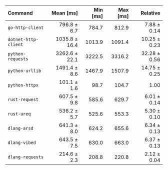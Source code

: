| Command | Mean [ms] | Min [ms] | Max [ms] | Relative |
|:---|---:|---:|---:|---:|
| `go-http-client` | 796.8 ± 6.7 | 784.7 | 812.9 | 7.88 ± 0.14 |
| `dotnet-http-client` | 1035.8 ± 16.4 | 1013.9 | 1091.4 | 10.25 ± 0.23 |
| `python-requests` | 3262.6 ± 22.1 | 3222.5 | 3316.2 | 32.28 ± 0.56 |
| `python-urllib` | 1491.4 ± 8.6 | 1467.9 | 1507.9 | 14.75 ± 0.25 |
| `python-httpx` | 101.1 ± 1.6 | 98.7 | 104.7 | 1.00 |
| `rust-reqwest` | 607.5 ± 9.8 | 585.6 | 629.7 | 6.01 ± 0.14 |
| `rust-ureq` | 536.2 ± 5.7 | 525.6 | 553.3 | 5.30 ± 0.10 |
| `dlang-arsd` | 641.3 ± 8.0 | 624.2 | 655.6 | 6.34 ± 0.13 |
| `dlang-vibed` | 643.5 ± 7.5 | 630.0 | 663.0 | 6.37 ± 0.13 |
| `dlang-requests` | 214.6 ± 2.3 | 208.8 | 220.8 | 2.12 ± 0.04 |
